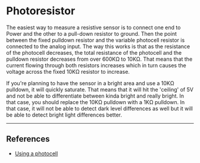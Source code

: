 # Photoresistor

The easiest way to measure a resistive sensor is to connect one end to Power and the other to a pull-down resistor to ground. Then the point between the fixed pulldown resistor and the variable photocell resistor is connected to the analog input. The way this works is that as the resistance of the photocell decreases, the total resistance of the photocell and the pulldown resistor decreases from over 600KΩ to 10KΩ. That means that the current flowing through both resistors increases which in turn causes the voltage across the fixed 10KΩ resistor to increase.

If you're planning to have the sensor in a bright area and use a 10KΩ pulldown, it will quickly saturate. That means that it will hit the 'ceiling' of 5V and not be able to differentiate between kinda bright and really bright. In that case, you should replace the 10KΩ pulldown with a 1KΩ pulldown. In that case, it will not be able to detect dark level differences as well but it will be able to detect bright light differences better.

---

## References

* [Using a photocell](https://learn.adafruit.com/photocells/using-a-photocell)